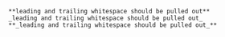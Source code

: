  	**leading and trailing whitespace should be pulled out**     
 	_leading and trailing whitespace should be pulled out_     
 	**_leading and trailing whitespace should be pulled out_**     